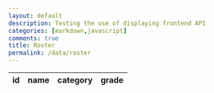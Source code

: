 ```yaml
---
layout: default
description: Testing the use of displaying frontend API
categories: [markdown,javascript]
comments: true
title: Roster
permalink: /data/roster
---
```


<table>
  <thead>
  <tr>
    <th>id</th>
    <th>name</th>
    <th>category</th>
    <th>grade</th>
  </tr>
  </thead>
  <tbody id = "result">

  </tbody>
</table>




<!-- Script is layed out in a sequence (no function) and will execute when page is loaded -->
<script>
  // prepare HTML result container for new output
  const resultContainer = document.getElementById("result");

  // prepare fetch options
  const url = "https://backend.dnhsscioly.tk/api/roster/";

  const options = {
    method: 'GET', // *GET, POST, PUT, DELETE, etc.
    mode: 'cors', // no-cors, *cors, same-origin
    cache: 'default', // *default, no-cache, reload, force-cache, only-if-cached
    credentials: 'omit', // include, *same-origin, omit
    headers: {
      'Content-Type': 'application/json'
      // 'Content-Type': 'application/x-www-form-urlencoded',
    },
  };

  // fetch the API
  fetch(url, options)
    // response is a RESTful "promise" on any successful fetch
    .then(response => {
      // check for response errors
      if (response.status !== 200) {
          const errorMsg = 'Database response error: ' + response.status;
          console.log(errorMsg);
          const tr = document.createElement("tr");
          const td = document.createElement("td");
          td.innerHTML = errorMsg;
          tr.appendChild(td);
          resultContainer.appendChild(tr);
          return;
      }
      // valid response will have json data
      response.json().then(data => {
          console.log(data);


          for (const row of data) {
            console.log(row);

            const tr = document.createElement("tr");

            const id = document.createElement("td");
            const name = document.createElement("td");
            const category = document.createElement("td");
            category.innerHTML = row.category;
              const category_select = document.createElement("select");
                var opt = document.createElement("option");
                opt.value = "anatomy";
                opt.innerHTML = "anatomy"
                category_select.appendChild(opt);
                category.appendChild(category_select);

              const category_button = document.createElement('button');
                category_button.innerHTML = "submit";
                category.appendChild(category_button);
            const grade = document.createElement("td");

            id.innerHTML = row.id;
            name.innerHTML = row.name;
            
            grade.innerHTML = row.grade;

            tr.appendChild(id);
            tr.appendChild(name);
            tr.appendChild(category);
            tr.appendChild(grade);

            resultContainer.appendChild(tr);
          }
      })
  })
  // catch fetch errors (ie ACCESS to server blocked)
  .catch(err => {
    console.error(err);
    const tr = document.createElement("tr");
    const td = document.createElement("td");
    td.innerHTML = err;
    tr.appendChild(td);
    resultContainer.appendChild(tr);
  });
</script>